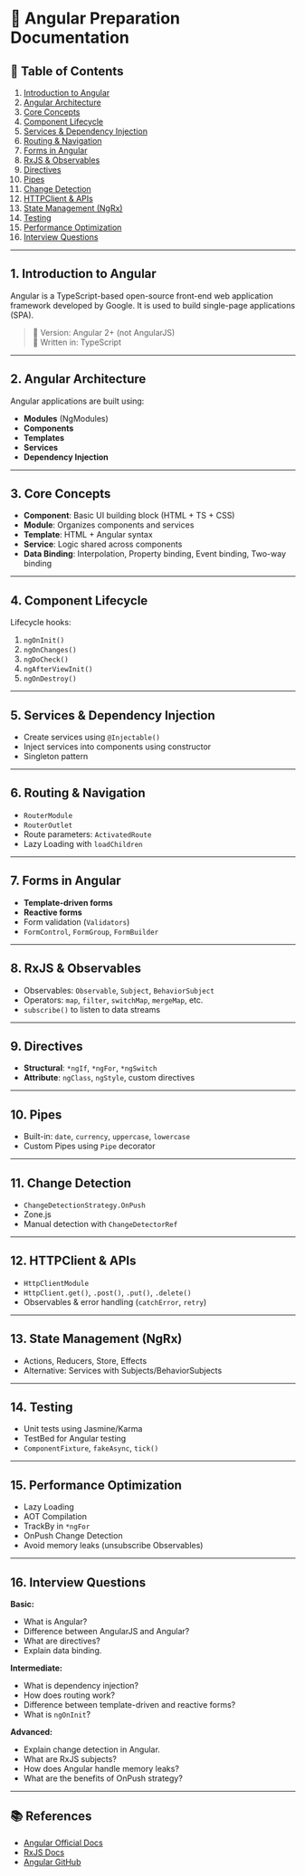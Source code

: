 # 📘 Angular Preparation Documentation

## 🧭 Table of Contents

1. [Introduction to Angular](#1-introduction-to-angular)
2. [Angular Architecture](#2-angular-architecture)
3. [Core Concepts](#3-core-concepts)
4. [Component Lifecycle](#4-component-lifecycle)
5. [Services & Dependency Injection](#5-services--dependency-injection)
6. [Routing & Navigation](#6-routing--navigation)
7. [Forms in Angular](#7-forms-in-angular)
8. [RxJS & Observables](#8-rxjs--observables)
9. [Directives](#9-directives)
10. [Pipes](#10-pipes)
11. [Change Detection](#11-change-detection)
12. [HTTPClient & APIs](#12-httpclient--apis)
13. [State Management (NgRx)](#13-state-management-ngrx)
14. [Testing](#14-testing)
15. [Performance Optimization](#15-performance-optimization)
16. [Interview Questions](#16-interview-questions)

---

## 1. Introduction to Angular

Angular is a TypeScript-based open-source front-end web application framework developed by Google. It is used to build single-page applications (SPA).

> 🔹 Version: Angular 2+ (not AngularJS)  
> 🔹 Written in: TypeScript

---

## 2. Angular Architecture

Angular applications are built using:

- **Modules** (NgModules)
- **Components**
- **Templates**
- **Services**
- **Dependency Injection**

---

## 3. Core Concepts

- **Component**: Basic UI building block (HTML + TS + CSS)
- **Module**: Organizes components and services
- **Template**: HTML + Angular syntax
- **Service**: Logic shared across components
- **Data Binding**: Interpolation, Property binding, Event binding, Two-way binding

---

## 4. Component Lifecycle

Lifecycle hooks:

1. `ngOnInit()`
2. `ngOnChanges()`
3. `ngDoCheck()`
4. `ngAfterViewInit()`
5. `ngOnDestroy()`

---

## 5. Services & Dependency Injection

- Create services using `@Injectable()`
- Inject services into components using constructor
- Singleton pattern

---

## 6. Routing & Navigation

- `RouterModule`
- `RouterOutlet`
- Route parameters: `ActivatedRoute`
- Lazy Loading with `loadChildren`

---

## 7. Forms in Angular

- **Template-driven forms**
- **Reactive forms**
- Form validation (`Validators`)
- `FormControl`, `FormGroup`, `FormBuilder`

---

## 8. RxJS & Observables

- Observables: `Observable`, `Subject`, `BehaviorSubject`
- Operators: `map`, `filter`, `switchMap`, `mergeMap`, etc.
- `subscribe()` to listen to data streams

---

## 9. Directives

- **Structural**: `*ngIf`, `*ngFor`, `*ngSwitch`
- **Attribute**: `ngClass`, `ngStyle`, custom directives

---

## 10. Pipes

- Built-in: `date`, `currency`, `uppercase`, `lowercase`
- Custom Pipes using `Pipe` decorator

---

## 11. Change Detection

- `ChangeDetectionStrategy.OnPush`
- Zone.js
- Manual detection with `ChangeDetectorRef`

---

## 12. HTTPClient & APIs

- `HttpClientModule`
- `HttpClient.get()`, `.post()`, `.put()`, `.delete()`
- Observables & error handling (`catchError`, `retry`)

---

## 13. State Management (NgRx)

- Actions, Reducers, Store, Effects
- Alternative: Services with Subjects/BehaviorSubjects

---

## 14. Testing

- Unit tests using Jasmine/Karma
- TestBed for Angular testing
- `ComponentFixture`, `fakeAsync`, `tick()`

---

## 15. Performance Optimization

- Lazy Loading
- AOT Compilation
- TrackBy in `*ngFor`
- OnPush Change Detection
- Avoid memory leaks (unsubscribe Observables)

---

## 16. Interview Questions

**Basic:**

- What is Angular?
- Difference between AngularJS and Angular?
- What are directives?
- Explain data binding.

**Intermediate:**

- What is dependency injection?
- How does routing work?
- Difference between template-driven and reactive forms?
- What is `ngOnInit`?

**Advanced:**

- Explain change detection in Angular.
- What are RxJS subjects?
- How does Angular handle memory leaks?
- What are the benefits of OnPush strategy?

---

## 📚 References

- [Angular Official Docs](https://angular.io/docs)
- [RxJS Docs](https://rxjs.dev/)
- [Angular GitHub](https://github.com/angular/angular)

